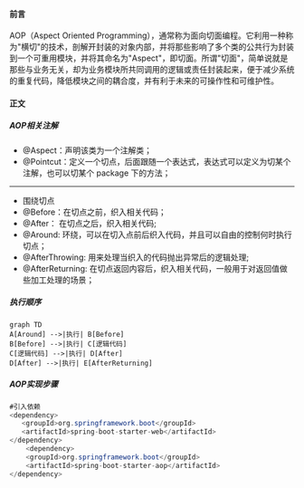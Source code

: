 #### 前言
 AOP（Aspect Oriented Programming），通常称为面向切面编程。它利用一种称为"横切"的技术，剖解开封装的对象内部，并将那些影响了多个类的公共行为封装到一个可重用模块，并将其命名为"Aspect"，即切面。所谓"切面"，简单说就是那些与业务无关，却为业务模块所共同调用的逻辑或责任封装起来，便于减少系统的重复代码，降低模块之间的耦合度，并有利于未来的可操作性和可维护性。
 
#### 正文

##### AOP相关注解
* @Aspect：声明该类为一个注解类；
* @Pointcut：定义一个切点，后面跟随一个表达式，表达式可以定义为切某个注解，也可以切某个 package 下的方法；
* * *
* 围绕切点
* @Before：在切点之前，织入相关代码；
* @After： 在切点之后，织入相关代码;
* @Around: 环绕，可以在切入点前后织入代码，并且可以自由的控制何时执行切点；
* @AfterThrowing: 用来处理当织入的代码抛出异常后的逻辑处理;
* @AfterReturning: 在切点返回内容后，织入相关代码，一般用于对返回值做些加工处理的场景；

##### 执行顺序
```mermaid
graph TD
A[Around] -->|执行| B[Before]
B[Before] -->|执行| C[逻辑代码]
C[逻辑代码] -->|执行| D[After]
D[After] -->|执行| E[AfterReturning]
```
##### AOP实现步骤
```Java
#引入依赖
<dependency>
   <groupId>org.springframework.boot</groupId>
   <artifactId>spring-boot-starter-web</artifactId>
</dependency>
    <dependency>
    <groupId>org.springframework.boot</groupId>
    <artifactId>spring-boot-starter-aop</artifactId>
</dependency>
```


